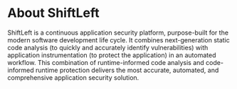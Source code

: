 # About ShiftLeft

ShiftLeft is a continuous application security platform, purpose-built for the modern software development life cycle. It combines next-generation static code analysis (to quickly and accurately identify vulnerabilities) with application instrumentation (to protect the application) in an automated workflow. This combination of runtime-informed code analysis and code- informed runtime protection delivers the most accurate, automated, and comprehensive application security solution.
